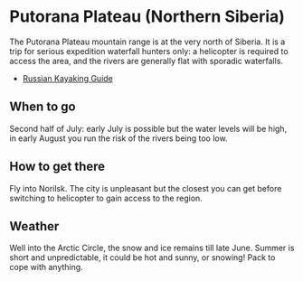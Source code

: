 Putorana Plateau (Northern Siberia)
===================================

The Putorana Plateau mountain range is at the very north of Siberia. It is a trip for serious expedition waterfall hunters only: a helicopter is required to access the area, and the rivers are generally flat with sporadic waterfalls. 

  * [Russian Kayaking Guide](http://kayaking.su/en/rivers/putorana/)

When to go
----------

Second half of July: early July is possible but the water levels will be high, in early August you run the risk of the rivers being too low.

How to get there
----------------

Fly into Norilsk. The city is unpleasant but the closest you can get before switching to helicopter to gain access to the region.

Weather
-------

Well into the Arctic Circle, the snow and ice remains till late June. Summer is short and unpredictable, it could be hot and sunny, or snowing! Pack to cope with anything.



